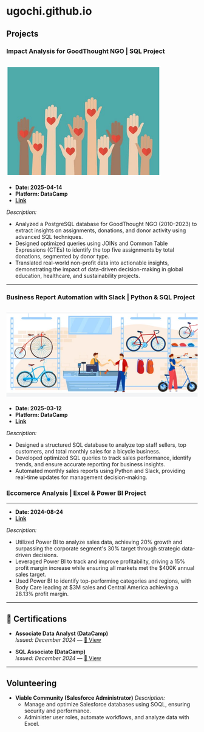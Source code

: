 # ugochi.github.io

## Projects

### Impact Analysis for GoodThought NGO | SQL Project
![NGO](doc/assest/NGO.png)
---
- **Date: 2025-04-14**
- **Platform: DataCamp**
- **[Link](https://www.datacamp.com/datalab/w/8016cfc2-d174-4614-b9e2-cf5d0b96fca8)**

 *Description:*
  - Analyzed a PostgreSQL database for GoodThought NGO (2010–2023) to extract insights on assignments, donations, 
    and donor activity using advanced SQL techniques.
  - Designed optimized queries using JOINs and Common Table Expressions (CTEs) to identify 
    the top five assignments by total donations, segmented by donor type.
  - Translated real-world non-profit data into actionable insights, demonstrating the impact of 
    data-driven decision-making in global education, healthcare, and sustainability projects.
--- 

### Business Report Automation with Slack | Python & SQL Project
![Bicycle Sales](/doc/assest/Bicycle.png)
---
- **Date: 2025-03-12**
- **Platform: DataCamp**
- **[Link](https://www.datacamp.com/datalab/w/d2fe9599-b2ec-4845-95ec-a322dc293a04)**

*Description:*
- Designed a structured SQL database to analyze top staff sellers, top customers, and total monthly sales for a bicycle 
  business. 
- Developed optimized SQL queries to track sales performance, identify trends, and ensure accurate reporting for
  business insights. 
- Automated monthly sales reports using Python and Slack, providing real-time updates for management decision-making.


### Eccomerce Analysis | Excel & Power BI Project
---
- **Date: 2024-08-24**
- **[Link](https://app.powerbi.com/view?r=eyJrIjoiZWUxNTc3YjgtYjM5OS00OGQyLWJjZDMtODk2MjRkZjNkOWZhIiwidCI6IjQ2NTRiNmYxLTBlNDctNDU3OS1hOGExLTAyZmU5ZDk0M2M3YiIsImMiOjl9)**

*Description:*
- Utilized Power BI to analyze sales data, achieving 20% growth and surpassing the corporate segment's 30% target 
  through strategic data-driven decisions. 
- Leveraged Power BI to track and improve profitability, driving a 15% profit margin increase while ensuring all 
  markets met the $400K annual sales target. 
- Used Power BI to identify top-performing categories and regions, with Body Care leading at $3M sales and Central 
  America achieving a 28.13% profit margin. 
---

## 📜 Certifications

- **Associate Data Analyst (DataCamp)**  
  *Issued: December 2024* — [🔗 View](https://www.datacamp.com/certificate/DAA0012347845230)

- **SQL Associate (DataCamp)**  
  *Issued: December 2024* — [🔗 View](https://www.datacamp.com/certificate/SQA0019048337356)
---

## Volunteering
- **Viable Community (Salesforce Administrator)**
  *Description:*
  - Manage and optimize Salesforce databases using SOQL, ensuring security and performance.
  - Administer user roles, automate workflows, and analyze data with Excel.

